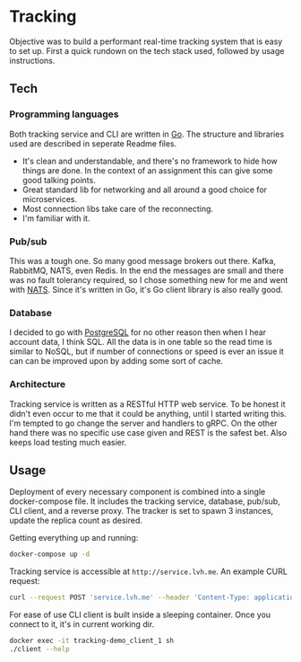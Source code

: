 # Tracking

Objective was to build a performant real-time tracking system that is easy to set up. First a quick rundown on the tech stack used, followed by usage instructions.


## Tech

### Programming languages

Both tracking service and CLI are written in [Go](https://golang.org/). The structure and libraries used are described in seperate Readme files.
* It's clean and understandable, and there's no framework to hide how things are done. In the context of an assignment this can give some good talking points.
* Great standard lib for networking and all around a good choice for microservices.
* Most connection libs take care of the reconnecting.
* I'm familiar with it.

### Pub/sub

This was a tough one. So many good message brokers out there. Kafka, RabbitMQ, NATS, even Redis. In the end the messages are small and there was no fault tolerancy required, so I chose something new for me and went with [NATS](https://nats.io/). Since it's written in Go, it's Go client library is also really good.

### Database

I decided to go with [PostgreSQL](https://www.postgresql.org/) for no other reason then when I hear account data, I think SQL. All the data is in one table so the read time is similar to NoSQL, but if number of connections or speed is ever an issue it can can be improved upon by adding some sort of cache.

### Architecture

Tracking service is written as a RESTful HTTP web service. To be honest it didn't even occur to me that it could be anything, until I started writing this. I'm tempted to go change the server and handlers to gRPC. On the other hand there was no specific use case given and REST is the safest bet. Also keeps load testing much easier.

## Usage

Deployment of every necessary component is combined into a single docker-compose file.
It includes the tracking service, database, pub/sub, CLI client, and a reverse proxy. The tracker is set to spawn 3 instances, update the replica count as desired.

Getting everything up and running:
```bash
docker-compose up -d
```

Tracking service is accessible at `http://service.lvh.me`. An example CURL request:
```bash
curl --request POST 'service.lvh.me' --header 'Content-Type: application/json' --data-raw '{"account_id":1,"data":"foo"}'
```

For ease of use CLI client is built inside a sleeping container. Once you connect to it, it's in current working dir.
```bash
docker exec -it tracking-demo_client_1 sh
./client --help
```

